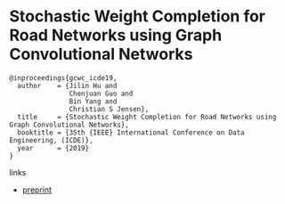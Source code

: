 # Stochastic Weight Completion for Road Networks using Graph Convolutional Networks

```
@inproceedings{gcwc_icde19,
  author    = {Jilin Hu and
               Chenjuan Guo and
               Bin Yang and
               Christian S Jensen},
  title     = {Stochastic Weight Completion for Road Networks using Graph Convolutional Networks},
  booktitle = {35th {IEEE} International Conference on Data Engineering, (ICDE)},
  year      = {2019}
}
```

links
- [preprint](http://people.cs.aau.dk/~byang/papers/ICDE2019-GCWC.pdf)
